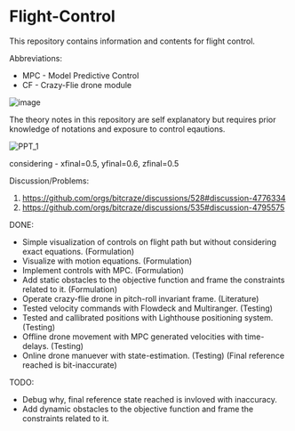 # Flight-Control
This repository contains information and contents for flight control.

Abbreviations:
- MPC - Model Predictive Control 
- CF - Crazy-Flie drone module

![image](https://user-images.githubusercontent.com/14985440/209779929-f99364ab-e37d-41b7-8ba9-7d6061df09ba.png)

The theory notes in this repository are self explanatory but requires prior knowledge of notations and exposure to control eqautions.

![PPT_1](https://user-images.githubusercontent.com/14985440/220335747-6c44d5d1-a7df-4ff1-866f-b1319e305e9f.png)

considering - xfinal=0.5, yfinal=0.6, zfinal=0.5

Discussion/Problems:
1. https://github.com/orgs/bitcraze/discussions/528#discussion-4776334
2. https://github.com/orgs/bitcraze/discussions/535#discussion-4795575

DONE:
- Simple visualization of controls on flight path but without considering exact equations. (Formulation)
- Visualize with motion equations. (Formulation)
- Implement controls with MPC. (Formulation)
- Add static obstacles to the objective function and frame the constraints related to it. (Formulation)
- Operate crazy-flie drone in pitch-roll invariant frame. (Literature)
- Tested velocity commands with Flowdeck and Multiranger. (Testing)
- Tested and callibrated positions with Lighthouse positioning system. (Testing)
- Offline drone movement with MPC generated velocities with time-delays. (Testing)
- Online drone manuever with state-estimation. (Testing) (Final reference reached is bit-inaccurate)

TODO:
- Debug why, final reference state reached is invloved with inaccuracy.
- Add dynamic obstacles to the objective function and frame the constraints related to it.
